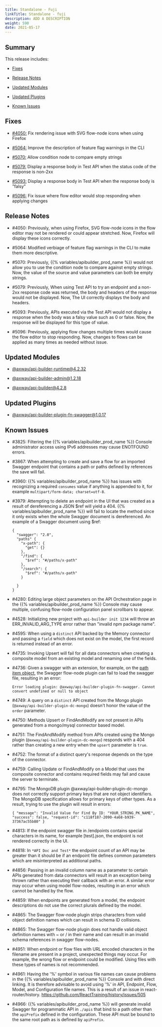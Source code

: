 ```yaml
---
title: Standalone - Fuji
linkTitle: Standalone - fuji
description: ADD A DESCRIPTION
weight: 590
date: 2021-05-17
---
```


## Summary

This release includes:

* [Fixes](#fixes)

* [Release Notes](#release-notes)

* [Updated Modules](#updated-modules)

* [Updated Plugins](#updated-plugins)

* [Known Issues](#known-issues)

## Fixes

* [#4050:](#4050) Fix rendering issue with SVG flow-node icons when using Firefox

* [#5064:](#5064) Improve the description of feature flag warnings in the CLI

* [#5070:](#5070) Allow condition node to compare empty strings

* [#5079:](#5079) Display a response body in Test API when the status code of the response is non-2xx

* [#5093:](#5093) Display a response body in Test API when the response body is "falsy"

* [#5096:](#5096) Fix issue where flow editor would stop responding when applying changes

## Release Notes

* #4050: Previously, when using Firefox, SVG flow-node icons in the flow editor may not be rendered or could appear stretched. Now, Firefox will display these icons correctly.

* #5064: Modified verbiage of feature flag warnings in the CLI to make them more descriptive.

* #5070: Previously, {{% variables/apibuilder_prod_name %}} would not allow you to use the condition node to compare against empty strings. Now, the value of the source and value parameters can both be empty strings.

* #5079: Previously, When using Test API to try an endpoint and a non-2xx response code was returned, the body and headers of the response would not be displayed. Now, The UI correctly displays the body and headers.

* #5093: Previously, APIs executed via the Test API would not display a response when the body was a falsy value such as 0 or false. Now, the response will be displayed for this type of value.

* #5096: Previously, applying flow changes multiple times would cause the flow editor to stop responding. Now, changes to flows can be applied as many times as needed without issue.

## Updated Modules

* [@axway/api-builder-runtime@4.2.32](https://www.npmjs.com/package/@axway/api-builder-runtime/v/4.2.32)

* [@axway/api-builder-admin@1.2.18](https://www.npmjs.com/package/@axway/api-builder-admin/v/1.2.18)

* [@axway/api-builder@4.2.8](https://www.npmjs.com/package/@axway/api-builder/v/4.2.8)

## Updated Plugins

* [@axway/api-builder-plugin-fn-swagger@1.0.17](https://www.npmjs.com/package/@axway/api-builder-plugin-fn-swagger/v/1.0.17)

## Known Issues

* #3825: Filtering the {{% variables/apibuilder_prod_name %}} Console administrator access using IPv6 addresses may cause ENOTFOUND errors.

* #3867: When attempting to create and save a flow for an imported Swagger endpoint that contains a path or paths defined by references the save will fail.

* #3960: {{% variables/apibuilder_prod_name %}} has issues with recognizing a required `consumes` value if anything is appended to it, for example `multipart/form-data; charset=utf-8`.

* #3979: Attempting to delete an endpoint in the UI that was created as a result of dereferencing a JSON $ref will yield a 404. {{% variables/apibuilder_prod_name %}} will fail to locate the method since it only exists when the whole Swagger document is dereferenced. An example of a Swagger document using $ref:

    ```
    {
      "swagger": "2.0",
      "paths" {
        "x-path": {
          "get": {}
        },
        "/find": {
          "$ref": "#/paths/x-path"
        },
        "/search": {
          "$ref": "#/paths/x-path"
        }

      }
    }
    ```

* #4280: Editing large object parameters on the API Orchestration page in the {{% variables/apibuilder_prod_name %}} Console may cause multiple, confusing flow-node configuration panel scrollbars to appear.

* #4528: Initializing new project with `api-builder init 1234` will throw an ERR_INVALID_ARG_TYPE error rather than "invalid npm package name".

* #4595: When using a `distinct` API backed by the Memory connector and passing a `field` which does not exist on the model, the first record is returned instead of an error.

* #4735: Invoking Upsert will fail for all data connectors when creating a composite model from an existing model and renaming one of the fields.

* #4736: Given a swagger with an extension, for example, on the [path item object](https://github.com/OAI/OpenAPI-Specification/blob/master/versions/2.0.md#pathItemObject), the Swagger flow-node plugin can fail to load the swagger file, resulting in an error:

    ```
    Error loading plugin: @axway/api-builder-plugin-fn-swagger. Cannot convert undefined or null to object
    ```

* #4749: A query on a `distinct` API created from the Mongo plugin (`@axway/api-builder-plugin-dc-mongo`) doesn't honor the value of the `order` parameter.

* #4750: Methods Upsert or FindAndModify are not present in APIs generated from a mongo/mysql connector based model.

* #4751: The FindAndModify method from APIs created using the Mongo plugin (`@axway/api-builder-plugin-dc-mongo`) responds with a 404 rather than creating a new entry when the `upsert` parameter is `true`.

* #4752: The format of a distinct query's response depends on the type of the connector.

* #4759: Calling Update or FindAndModify on a Model that uses the composite connector and contains required fields may fail and cause the server to terminate.

* #4795: The MongoDB plugin @axway/api-builder-plugin-dc-mongo does not correctly support primary keys that are not object identifiers. The MongoDB specification allows for primary keys of other types. As a result, trying to use the plugin will result in errors:

    ```
    { "message": "Invalid Value for Find By ID: "YOUR_STRING_PK_NAME", "success": false, "request-id": "c118f187-2090-4a68-b939-37367ac55b80" }
    ```

* #4813: If the endpoint swagger file in /endpoints contains special characters in its name, for example \[test\].json, the endpoint is not rendered correctly in the UI.

* #4818: In `*API Doc and Test*` the endpoint count of an API may be greater than it should be if an endpoint file defines common parameters which are misinterpreted as additional paths.

* #4856: Passing in an invalid column name as a parameter to certain APIs generated from data connectors will result in an exception being thrown rather than executing their callback with an error. A similar error may occur when using model flow-nodes, resulting in an error which cannot be handled by the flow.

* #4859: When endpoints are generated from a model, the endpoint descriptions do not use the correct plurals defined by the model.

* #4865: The Swagger flow-node plugin strips characters from valid object definition names which can result in schema ID collisions.

* #4865: The Swagger flow-node plugin does not handle valid object definition names with ~ or / in their name and can result in an invalid schema references in swagger flow-nodes.

* #4951: When endpoint or flow files with URL encoded characters in the filename are present in a project, unexpected things may occur. For example, the wrong flow or endpoint could be modified. Using files with these types of names is not recommended.

* #4961: Having the '%' symbol in various file names can cause problems in the {{% variables/apibuilder_prod_name %}} Console and with direct linking. It is therefore advisable to avoid using '%' in API, Endpoint, Flow, Model, and Configuration file names. This is a result of an issue in react-router/history. https://github.com/ReactTraining/history/issues/505

* #4966: {{% variables/apibuilder_prod_name %}} will generate invalid Swagger for programmatic API in `./apis` that bind to a path other than the `apiPrefix` defined in the configuration. These API must be bound to the same root path as is defined by `apiPrefix`.
